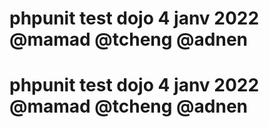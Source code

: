 # phpunit test dojo 4 janv 2022 @mamad @tcheng @adnen
# phpunit test dojo 4 janv 2022 @mamad @tcheng @adnen
